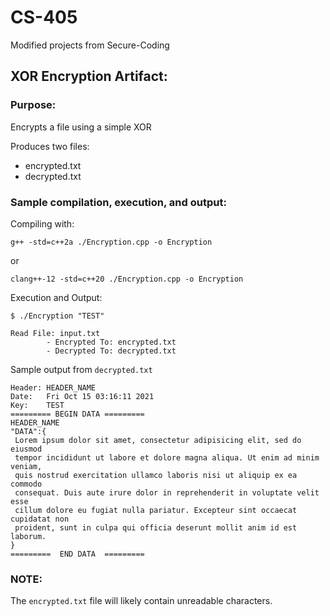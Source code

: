 # CS-405
Modified projects from Secure-Coding


## XOR Encryption Artifact:

### Purpose:
Encrypts a file using a simple XOR

Produces two files:
- encrypted.txt
- decrypted.txt


### Sample compilation, execution, and output:

Compiling with:

`g++ -std=c++2a ./Encryption.cpp -o Encryption`

or

`clang++-12 -std=c++20 ./Encryption.cpp -o Encryption`

Execution and Output:

```
$ ./Encryption "TEST"

Read File: input.txt
        - Encrypted To: encrypted.txt
        - Decrypted To: decrypted.txt
```

Sample output from `decrypted.txt `

```
Header:	HEADER_NAME
Date:	Fri Oct 15 03:16:11 2021
Key:	TEST
========= BEGIN DATA =========
HEADER_NAME
"DATA":{
 Lorem ipsum dolor sit amet, consectetur adipisicing elit, sed do eiusmod
 tempor incididunt ut labore et dolore magna aliqua. Ut enim ad minim veniam,
 quis nostrud exercitation ullamco laboris nisi ut aliquip ex ea commodo
 consequat. Duis aute irure dolor in reprehenderit in voluptate velit esse
 cillum dolore eu fugiat nulla pariatur. Excepteur sint occaecat cupidatat non
 proident, sunt in culpa qui officia deserunt mollit anim id est laborum.
}
=========  END DATA  =========
```

### NOTE:
The `encrypted.txt` file will likely contain unreadable characters.
